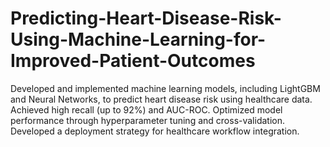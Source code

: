 # Predicting-Heart-Disease-Risk-Using-Machine-Learning-for-Improved-Patient-Outcomes
Developed and implemented machine learning models, including LightGBM and Neural Networks, to  predict heart disease risk using healthcare data. Achieved high recall (up to 92%) and AUC-ROC.   Optimized model performance through hyperparameter tuning and cross-validation. Developed a deployment strategy for healthcare workflow integration.
